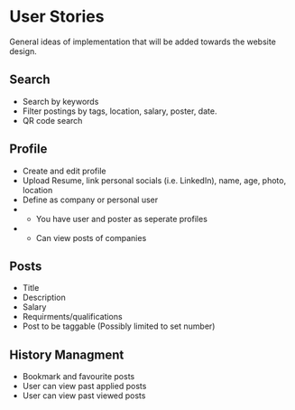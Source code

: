 # User Stories
General ideas of implementation that will be added towards the website design. 

## Search
- Search by keywords
- Filter postings by tags, location, salary, poster, date. 
- QR code search 

## Profile
- Create and edit profile
 - Upload Resume, link personal socials (i.e. LinkedIn), name, age, photo, location
- Define as company or personal user
- - You have user and poster as seperate profiles
- - Can view posts of companies

## Posts
- Title 
- Description
- Salary 
- Requirments/qualifications
- Post to be taggable (Possibly limited to set number)

## History Managment 
- Bookmark and favourite posts
- User can view past applied posts
- User can view past viewed posts
